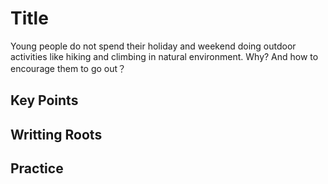 # Title

Young people do not spend their holiday and weekend doing outdoor activities like hiking and climbing in natural environment. Why? And how to encourage them to go out？

## Key Points

## Writting Roots

## Practice
